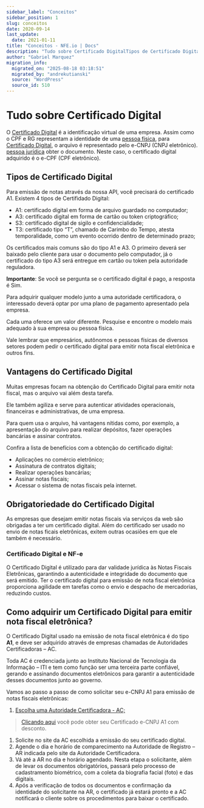 ```yaml
---
sidebar_label: "Conceitos"
sidebar_position: 1
slug: conceitos
date: 2020-09-14
last_update:
  date: 2021-01-11
title: "Conceitos - NFE.io | Docs"
description: "Tudo sobre Certificado DigitalTipos de Certificado DigitalVantagens do Certificado DigitalObrigatoriedade do Certificado DigitalCertificado Digital e NF-eComo adquirir um Certificado Digital para emitir nota&#8230;"
author: "Gabriel Marquez"
migration_info:
  migrated_on: "2025-08-18 03:18:51"
  migrated_by: "andrekutianski"
  source: "WordPress"
  source_id: 510
---
```


# Tudo sobre Certificado Digital

O [Certificado Digital][7] é a identificação virtual de uma empresa. Assim como o CPF e RG representam a identidade de uma [pessoa física][8], para [Certificado Digital][7], o arquivo é representado pelo e-CNPJ (CNPJ eletrônico).  
[pessoa jurídica][9] obter o documento. Neste caso, o certificado digital adquirido é o e-CPF (CPF eletrônico).

## Tipos de Certificado Digital

Para emissão de notas através da nossa API, você precisará do certificado A1\. Existem 4 tipos de Certifidado Digital:

* A1: certificado digital em forma de arquivo guardado no computador;
* A3: certificado digital em forma de cartão ou token criptográfico;
* S3: certificado digital de sigilo e confidencialidade;
* T3: certificado tipo “T”, chamado de Carimbo do Tempo, atesta temporalidade, como um evento ocorrido dentro de determinado prazo;

Os certificados mais comuns são do tipo A1 e A3\. O primeiro deverá ser baixado pelo cliente para usar o documento pelo computador, já o certificado do tipo A3 será entregue em cartão ou token pela autoridade reguladora.

**Importante**: Se você se pergunta se o certificado digital é pago, a resposta é Sim.

Para adquirir qualquer modelo junto a uma autoridade certificadora, o interessado deverá optar por uma plano de pagamento apresentado pela empresa.

Cada uma oferece um valor diferente. Pesquise e encontre o modelo mais adequado à sua empresa ou pessoa física.

Vale lembrar que empresários, autônomos e pessoas físicas de diversos setores podem pedir o certificado digital para emitir nota fiscal eletrônica e outros fins.

## Vantagens do Certificado Digital

Muitas empresas focam na obtenção do Certificado Digital para emitir nota fiscal, mas o arquivo vai além desta tarefa.

Ele também agiliza e serve para autenticar atividades operacionais, financeiras e administrativas, de uma empresa.

Para quem usa o arquivo, há vantagens nítidas como, por exemplo, a apresentação do arquivo para realizar depósitos, fazer operações bancárias e assinar contratos.

Confira a lista de benefícios com a obtenção do certificado digital:

* Aplicações no comércio eletrônico;
* Assinatura de contratos digitais;
* Realizar operações bancárias;
* Assinar notas fiscais;
* Acessar o sistema de notas fiscais pela internet.

## Obrigatoriedade do Certificado Digital

As empresas que desejam emitir notas fiscais via serviços da web são obrigadas a ter um certificado digital. Além do certificado ser usado no envio de notas ficais eletrônicas, exitem outras ocasiões em que ele também é necessário.

### Certificado Digital e NF-e

O Certificado Digital é utilizado para dar validade jurídica às Notas Fiscais Eletrônicas, garantindo a autenticidade e integridade do documento que será emitido. Ter o certificado digital para emissão de nota fiscal eletrônica proporciona agilidade em tarefas como o envio e despacho de mercadorias, reduzindo custos.

## Como adquirir um Certificado Digital para emitir nota fiscal eletrônica?

O Certificado Digital usado na emissão de nota fiscal eletrônica é do tipo **A1**, e deve ser adquirido através de empresas chamadas de Autoridades Certificadoras – AC.

Toda AC é credenciada junto ao Instituto Nacional de Tecnologia da Informação – ITI e tem como função ser uma terceira parte confiável, gerando e assinando documentos eletrônicos para garantir a autenticidade desses documentos junto ao governo.

Vamos ao passo a passo de como solicitar seu e-CNPJ A1 para emissão de notas fiscais eletrônicas:

1. [Escolha uma Autoridade Certificadora - AC;][7]

> [Clicando aqui][10] você pode obter seu Certificado e-CNPJ A1 com desconto.

1. Solicite no site da AC escolhida a emissão do seu certificado digital.
2. Agende o dia e horário de comparecimento na Autoridade de Registro – AR indicada pelo site da Autoridade Certificadora.
3. Vá até a AR no dia e horário agendado. Nesta etapa o solicitante, além de levar os documentos obrigatórios, passará pelo processo de cadastramento biométrico, com a coleta da biografia facial (foto) e das digitais.
4. Após a verificação de todos os documentos e confirmação da identidade do solicitante na AR, o certificado já estará pronto e a AC notificará o cliente sobre os procedimentos para baixar o certificado.

[1]: #Tudo%5Fsobre%5FCertificado%5FDigital
[2]: #Tipos%5Fde%5FCertificado%5FDigital
[3]: #Vantagens%5Fdo%5FCertificado%5FDigital
[4]: #Obrigatoriedade%5Fdo%5FCertificado%5FDigital
[5]: #Certificado%5FDigital%5Fe%5FNF-e
[6]: #Como%5Fadquirir%5Fum%5FCertificado%5FDigital%5Fpara%5Femitir%5Fnota%5Ffiscal%5Feletronica
[7]: https://www.gov.br/iti/pt-br
[8]: https://nfe.io/docs/conceitos/pessoa-fisica/
[9]: https://nfe.io/docs/conceitos/pessoa-juridica/
[10]: https://p.nfe.io/pt-br/certificado-digital-20off